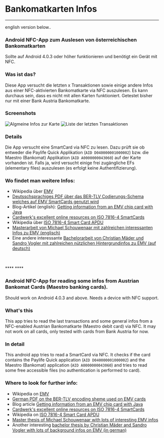 # Bankomatkarten Infos
***
english version below..

### Android NFC-App zum Auslesen von österreichischen Bankomatkarten 

Sollte auf Android 4.0.3 oder höher funktionieren und benötigt ein Gerät mit NFC. 


### Was ist das? ##

Diese App versucht die letzten x Transaktionen sowie einige andere Infos aus einer NFC-aktivierten Bankomatkarte via NFC auszulesen. Es kann durchaus sein, dass es nicht mit allen Karten funktioniert. Getestet bisher nur mit einer Bank Austria Bankomatkarte.

### Screenshots

![Algmeine Infos zur Karte](screenshots/results1.png)
![Liste der letzten Transaktionen](screenshots/results2.png)


### Details

Die App versucht eine SmartCard via NFC zu lesen. Dazu prüft sie ob entweder die Paylife Quick Applikation (`AID D040000001000002`) bzw. die Maestro (Bankomat) Applikation (`AID A0000000043060`) auf der Karte vorhanden ist. Falls ja, wird versucht einige frei zugängliche EFs (elementary files) auszulesen (es erfolgt keine Authentifizierung).

### Wo findet man weitere Infos:

- Wikipedia über [EMV](https://en.wikipedia.org/wiki/EMV)
- [Deutsschsprachiges PDF über das BER-TLV Codierungs-Schema welches auf EMV SmartCards genutzt wird](http://koepferl.eu/publikationen/TLV.pdf)
- Blog-Artikel (english): [Getting information from an EMV chip card with Java](http://blog.saush.com/2006/09/08/getting-information-from-an-emv-chip-card/)
- [Cardwerk's excellent online resources on ISO 7816-4 SmartCards](http://www.cardwerk.com/smartcards/smartcard_standard_ISO7816-4_6_basic_interindustry_commands.aspx)
- Wikipedia über [ISO 7816-4 Smart Card APDU](https://en.wikipedia.org/wiki/Smart_card_application_protocol_data_unit)
- [Masterarbeit von Michael Schouwenaar mit zahlreichen interessanten Infos zu EMV (englisch)](http://www.ru.nl/publish/pages/578936/emv-cards_and_internet_banking_-_michael_schouwenaar.pdf) 
- Eine andere interessante [Bachelorarbeit von Christian Mäder und Sandro Vogler mit zahlreichen nützlichen Hintergrundinfos zu EMV (auf deutsch)](http://eprints.hsr.ch/309/1/Bachelor_Thesis_Maeder_Vogler.pdf)


<br>
<br>
****
****
<br>


### Android NFC-App for reading some infos from Austrian Bankomat Cards (Maestro banking cards). 

Should work on Android 4.0.3 and above.
Needs a device with NFC support. 


### What's this ##

This app tries to read the last transactions and some general infos from a NFC-enabled Austrian Bankomatkarte (Maestro debit card) via NFC. It may not work on all cards, only tested with cards from Bank Austria for now.

### In detail

This android app tries to read a SmartCard via NFC. It checks if the card contains the Paylife Quick application (`AID D040000001000002`) and the Maestro (Bankomat) application (`AID A0000000043060`) and tries to read some free accessible files (no authentication is performed to card).


### Where to look for further info:

- Wikipedia on [EMV](https://en.wikipedia.org/wiki/EMV)
- [German PDF on the BER-TLV encoding sheme used on EMV cards](http://koepferl.eu/publikationen/TLV.pdf)
- Blog article [Getting information from an EMV chip card with Java](http://blog.saush.com/2006/09/08/getting-information-from-an-emv-chip-card/)
- [Cardwerk's excellent online resources on ISO 7816-4 SmartCards](http://www.cardwerk.com/smartcards/smartcard_standard_ISO7816-4_6_basic_interindustry_commands.aspx)
- Wikipedia on [ISO 7816-4 Smart Card APDU](https://en.wikipedia.org/wiki/Smart_card_application_protocol_data_unit)
- [Master thesis of Michael Schouwenaar with lots of interesting EMV infos](http://www.ru.nl/publish/pages/578936/emv-cards_and_internet_banking_-_michael_schouwenaar.pdf) 
- Another interesting [bachelor thesis by Christian Mäder and Sandro	Vogler with lots of background infos on EMV (in german)](http://eprints.hsr.ch/309/1/Bachelor_Thesis_Maeder_Vogler.pdf)


